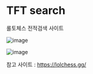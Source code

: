 # TFT search
롤토체스 전적검색 사이트


![image](https://github.com/thseogus1/lolchess/assets/81346439/3b783380-82ab-422b-b288-113bc15c4ee9)



![image](https://github.com/thseogus1/lolchess/assets/81346439/591dc67b-b610-4660-acfc-573edb6ced3a)



참고 사이트 : https://lolchess.gg/
